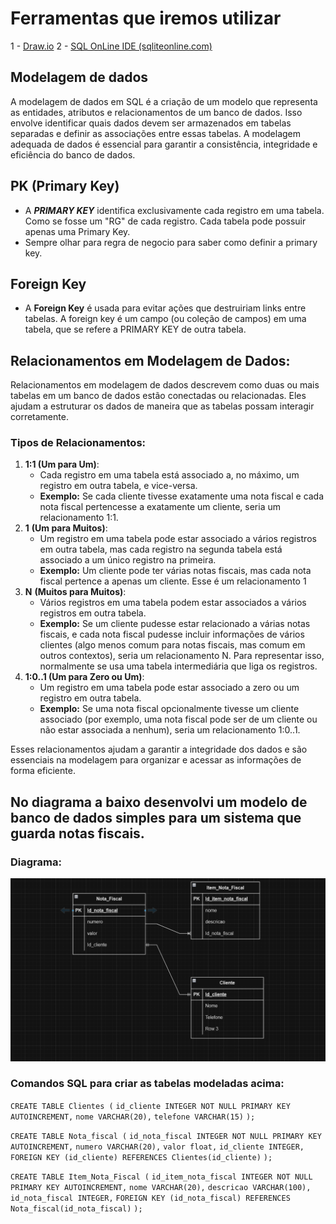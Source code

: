 # Ferramentas que iremos utilizar
1 - [Draw.io](https://app.diagrams.net/)
2 - [SQL OnLine IDE (sqliteonline.com)](https://sqliteonline.com/)

## Modelagem de dados
A modelagem de dados em SQL é a criação de um modelo que representa as entidades, atributos e relacionamentos de um banco de dados. Isso envolve identificar quais dados devem ser armazenados em tabelas separadas e definir as associações entre essas tabelas. A modelagem adequada de dados é essencial para garantir a consistência, integridade e eficiência do banco de dados.

## **PK (Primary Key)**
- A ***PRIMARY KEY*** identifica exclusivamente cada registro em uma tabela. Como se fosse um "RG" de cada registro. Cada tabela pode possuir apenas uma Primary Key.
- Sempre olhar para regra de negocio para saber como definir a primary key.

## **Foreign Key**
- A **Foreign Key** é usada para evitar ações que destruiriam links entre tabelas. A foreign key é um campo (ou coleção de campos) em uma tabela, que se refere a PRIMARY KEY de outra tabela.

## **Relacionamentos em Modelagem de Dados:**
Relacionamentos em modelagem de dados descrevem como duas ou mais tabelas em um banco de dados estão conectadas ou relacionadas. Eles ajudam a estruturar os dados de maneira que as tabelas possam interagir corretamente.

### Tipos de Relacionamentos:
1. **1:1 (Um para Um)**:
    - Cada registro em uma tabela está associado a, no máximo, um registro em outra tabela, e vice-versa.
    - **Exemplo:** Se cada cliente tivesse exatamente uma nota fiscal e cada nota fiscal pertencesse a exatamente um cliente, seria um relacionamento 1:1.
2. **1**
    **(Um para Muitos)**:
    - Um registro em uma tabela pode estar associado a vários registros em outra tabela, mas cada registro na segunda tabela está associado a um único registro na primeira.
    - **Exemplo:** Um cliente pode ter várias notas fiscais, mas cada nota fiscal pertence a apenas um cliente. Esse é um relacionamento 1
3. **N**
    **(Muitos para Muitos)**:
    - Vários registros em uma tabela podem estar associados a vários registros em outra tabela.
    - **Exemplo:** Se um cliente pudesse estar relacionado a várias notas fiscais, e cada nota fiscal pudesse incluir informações de vários clientes (algo menos comum para notas fiscais, mas comum em outros contextos), seria um relacionamento N. Para representar isso, normalmente se usa uma tabela intermediária que liga os registros.
4. **1:0..1 (Um para Zero ou Um)**:
    - Um registro em uma tabela pode estar associado a zero ou um registro em outra tabela.
    - **Exemplo:** Se uma nota fiscal opcionalmente tivesse um cliente associado (por exemplo, uma nota fiscal pode ser de um cliente ou não estar associada a nenhum), seria um relacionamento 1:0..1.

Esses relacionamentos ajudam a garantir a integridade dos dados e são essenciais na modelagem para organizar e acessar as informações de forma eficiente.

## No diagrama a baixo desenvolvi um modelo de banco de dados simples para um sistema que guarda notas fiscais.
### Diagrama:
![diagrama](https://github.com/ViniciusV4/StudySQL/blob/main/imagens/Pasted%20image%2020240810182610.png?raw=true)

### Comandos SQL para criar as tabelas modeladas acima:
`CREATE TABLE Clientes (`
  `id_cliente INTEGER NOT NULL PRIMARY KEY AUTOINCREMENT,`
  `nome VARCHAR(20),`
  `telefone VARCHAR(15)`
  `);`
  
  `CREATE TABLE Nota_fiscal (`
  `id_nota_fiscal INTEGER NOT NULL PRIMARY KEY AUTOINCREMENT,`
  `numero VARCHAR(20),`
  `valor float,`
  `id_cliente INTEGER,`
  `FOREIGN KEY (id_cliente) REFERENCES Clientes(id_cliente)`
  `);`
  
  `CREATE TABLE Item_Nota_Fiscal (`
  `id_item_nota_fiscal INTEGER NOT NULL PRIMARY KEY AUTOINCREMENT,`
  `nome VARCHAR(20),`
  `descricao VARCHAR(100),`
  `id_nota_fiscal INTEGER,`
  `FOREIGN KEY (id_nota_fiscal) REFERENCES Nota_fiscal(id_nota_fiscal)`
  `);`
